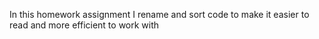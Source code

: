 In this homework assignment I rename and sort code to make it easier to read and more efficient to work with
